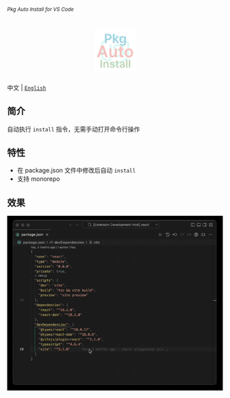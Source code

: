 <sub><em>Pkg Auto Install for VS Code</em></sub>
<h1 align="center">
  <img src="./assets/logo.png" height="100">
</h1>

中文 | [`English`](./README.md)

## 简介

自动执行 `install` 指令，无需手动打开命令行操作

## 特性

- 在 package.json 文件中修改后自动 `install`
- 支持 monorepo

## 效果

![](assets/preview.gif)
